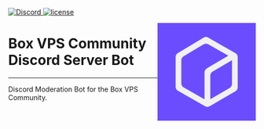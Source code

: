 [discord-invite]: https://discord.gg/Ebtd5bd
[license]: https://img.shields.io/badge/License-Apache%202.0-lightgrey.svg
[ ![Discord](https://discordapp.com/api/guilds/470401683504103424/widget.png) ][discord-invite]
[ ![license][] ](https://github.com/BoxVPS-Hosting/Box-Bot/tree/master/LICENSE)

<img align="right" src="https://raw.githubusercontent.com/BoxVPS-Hosting/boxvps-assets/master/Lilac.png" height="200" width="200">

# Box VPS Community Discord Server Bot
---
Discord Moderation Bot for the Box VPS Community.

